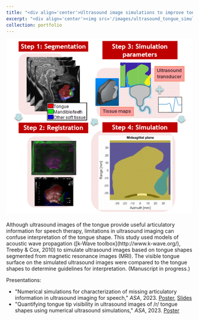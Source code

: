 ```yaml
---
title: "<div align='center'>Ultrasound image simulations to improve tongue shape interpretation</div>"
excerpt: "<div align='center'><img src='/images/ultrasound_tongue_simulation.gif'></div>"
collection: portfolio
---
```

<div align='center'><img src='/images/ultrasound_tongue_simulation.gif'></div>
<br/>
Although ultrasound images of the tongue provide useful articulatory information for speech therapy, limitations in ultrasound imaging can confuse interpretation of the tongue shape. This study used models of acoustic wave propagation ([k-Wave toolbox](http://www.k-wave.org/), Treeby & Cox, 2010) to simulate ultrasound images based on tongue shapes segmented from magnetic resonance images (MRI). The visible tongue surface on the simulated ultrasound images were compared to the tongue shapes to determine guidelines for interpretation. (Manuscript in progress.)

Presentations:
- "Numerical simulations for characterization of missing articulatory information in ultrasound imaging for speech," *ASA*, 2023. [Poster](https://sarahrli.github.io/files/Li_2023_ASA_5aBAb16_poster.pdf), [Slides](https://sarahrli.github.io/files/Li_2023_ASA_5aBAb16_slides.pptx)
- "Quantifying tongue tip visibility in ultrasound images of /r/ tongue shapes using numerical ultrasound simulations," *ASA*, 2023. [Poster](https://sarahrli.github.io/files/Li_2023_ASA_5aSC37_poster.pdf)
